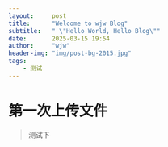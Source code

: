 ```yaml
---
layout:     post
title:      "Welcome to wjw Blog"
subtitle:   " \"Hello World, Hello Blog\""
date:       2025-03-15 19:54
author:     "wjw"
header-img: "img/post-bg-2015.jpg"
tags:
    - 测试
---
```


# 第一次上传文件

> 测试下